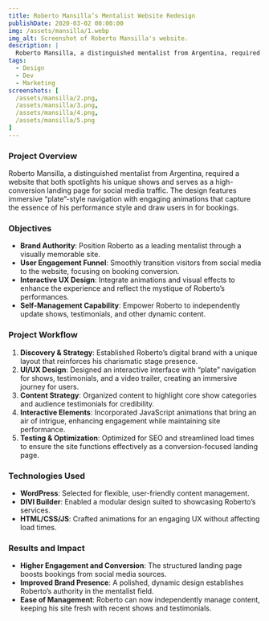 ```yaml
---
title: Roberto Mansilla’s Mentalist Website Redesign
publishDate: 2020-03-02 00:00:00
img: /assets/mansilla/1.webp
img_alt: Screenshot of Roberto Mansilla's website.
description: |
  Roberto Mansilla, a distinguished mentalist from Argentina, required a website that both spotlights his unique shows and serves as a high-conversion landing page for social media traffic.
tags:
  - Design
  - Dev
  - Marketing
screenshots: [
  /assets/mansilla/2.png,
  /assets/mansilla/3.png,
  /assets/mansilla/4.png,
  /assets/mansilla/5.png
]
---
```



### **Project Overview**
Roberto Mansilla, a distinguished mentalist from Argentina, required a website that both spotlights his unique shows and serves as a high-conversion landing page for social media traffic. The design features immersive “plate”-style navigation with engaging animations that capture the essence of his performance style and draw users in for bookings.

### **Objectives**
- **Brand Authority**: Position Roberto as a leading mentalist through a visually memorable site.
- **User Engagement Funnel**: Smoothly transition visitors from social media to the website, focusing on booking conversion.
- **Interactive UX Design**: Integrate animations and visual effects to enhance the experience and reflect the mystique of Roberto’s performances.
- **Self-Management Capability**: Empower Roberto to independently update shows, testimonials, and other dynamic content.

### **Project Workflow**
1. **Discovery & Strategy**: Established Roberto’s digital brand with a unique layout that reinforces his charismatic stage presence.
2. **UI/UX Design**: Designed an interactive interface with “plate” navigation for shows, testimonials, and a video trailer, creating an immersive journey for users.
3. **Content Strategy**: Organized content to highlight core show categories and audience testimonials for credibility.
4. **Interactive Elements**: Incorporated JavaScript animations that bring an air of intrigue, enhancing engagement while maintaining site performance.
5. **Testing & Optimization**: Optimized for SEO and streamlined load times to ensure the site functions effectively as a conversion-focused landing page.

### **Technologies Used**
- **WordPress**: Selected for flexible, user-friendly content management.
- **DIVI Builder**: Enabled a modular design suited to showcasing Roberto’s services.
- **HTML/CSS/JS**: Crafted animations for an engaging UX without affecting load times.

### **Results and Impact**
- **Higher Engagement and Conversion**: The structured landing page boosts bookings from social media sources.
- **Improved Brand Presence**: A polished, dynamic design establishes Roberto’s authority in the mentalist field.
- **Ease of Management**: Roberto can now independently manage content, keeping his site fresh with recent shows and testimonials.